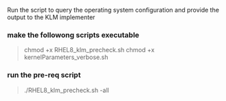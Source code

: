 Run the script to query the operating system configuration and provide the output to the KLM implementer

### make the followong scripts executable ###
> chmod +x RHEL8_klm_precheck.sh
> chmod +x kernelParameters_verbose.sh

### run the pre-req script ###
> ./RHEL8_klm_precheck.sh -all 
